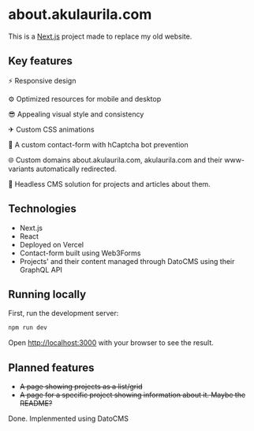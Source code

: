 # about.akulaurila.com

This is a [Next.js](https://nextjs.org/) project made to replace my old website.

## Key features
  ⚡   Responsive design
  
  ⚙   Optimized resources for mobile and desktop
  
  😎   Appealing visual style and consistency
  
  ✈   Custom CSS animations
  
  📧   A custom contact-form with hCaptcha bot prevention

  🌐   Custom domains about.akulaurila.com, akulaurila.com and their www-variants automatically redirected.

  💬   Headless CMS solution for projects and articles about them.


## Technologies
  - Next.js
  - React
  - Deployed on Vercel
  - Contact-form built using Web3Forms
  - Projects' and their content managed through DatoCMS using their GraphQL API

## Running locally

First, run the development server:

```bash
npm run dev
```

Open [http://localhost:3000](http://localhost:3000) with your browser to see the result.

## Planned features 

- ~~A page showing projects as a list/grid~~
- ~~A page for a specific project showing information about it. Maybe the README?~~

Done. Implenmented using DatoCMS
